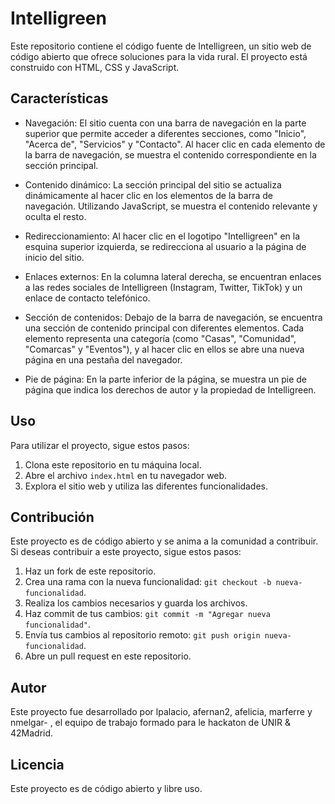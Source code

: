 # Intelligreen

Este repositorio contiene el código fuente de Intelligreen, un sitio web de código abierto que ofrece soluciones para la vida rural. El proyecto está construido con HTML, CSS y JavaScript.

## Características

- Navegación: El sitio cuenta con una barra de navegación en la parte superior que permite acceder a diferentes secciones, como "Inicio", "Acerca de", "Servicios" y "Contacto". Al hacer clic en cada elemento de la barra de navegación, se muestra el contenido correspondiente en la sección principal.

- Contenido dinámico: La sección principal del sitio se actualiza dinámicamente al hacer clic en los elementos de la barra de navegación. Utilizando JavaScript, se muestra el contenido relevante y oculta el resto.

- Redireccionamiento: Al hacer clic en el logotipo "Intelligreen" en la esquina superior izquierda, se redirecciona al usuario a la página de inicio del sitio.

- Enlaces externos: En la columna lateral derecha, se encuentran enlaces a las redes sociales de Intelligreen (Instagram, Twitter, TikTok) y un enlace de contacto telefónico.

- Sección de contenidos: Debajo de la barra de navegación, se encuentra una sección de contenido principal con diferentes elementos. Cada elemento representa una categoría (como "Casas", "Comunidad", "Comarcas" y "Eventos"), y al hacer clic en ellos se abre una nueva página en una pestaña del navegador.

- Pie de página: En la parte inferior de la página, se muestra un pie de página que indica los derechos de autor y la propiedad de Intelligreen.


## Uso

Para utilizar el proyecto, sigue estos pasos:

1. Clona este repositorio en tu máquina local.
2. Abre el archivo `index.html` en tu navegador web.
3. Explora el sitio web y utiliza las diferentes funcionalidades.

## Contribución

Este proyecto es de código abierto y se anima a la comunidad a contribuir. Si deseas contribuir a este proyecto, sigue estos pasos:

1. Haz un fork de este repositorio.
2. Crea una rama con la nueva funcionalidad: `git checkout -b nueva-funcionalidad`.
3. Realiza los cambios necesarios y guarda los archivos.
4. Haz commit de tus cambios: `git commit -m "Agregar nueva funcionalidad"`.
5. Envía tus cambios al repositorio remoto: `git push origin nueva-funcionalidad`.
6. Abre un pull request en este repositorio.

## Autor

Este proyecto fue desarrollado por lpalacio, afernan2, afelicia, marferre y nmelgar- , el equipo de trabajo formado para le hackaton de UNIR & 42Madrid.

## Licencia

Este proyecto es de código abierto y libre uso.
